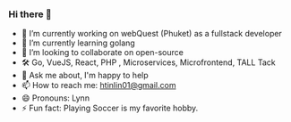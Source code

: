 ### Hi there 👋

- 🔭 I’m currently working on webQuest (Phuket) as a fullstack developer
- 🌱 I’m currently learning golang
- 👯 I’m looking to collaborate on open-source
- 🛠 Go, VueJS, React, PHP , Microservices, Microfrontend, TALL Tack
- 💬 Ask me about, I'm happy to help
- 📫 How to reach me: htinlin01@gmail.com
- 😄 Pronouns: Lynn
- ⚡ Fun fact: Playing Soccer is my favorite hobby.
